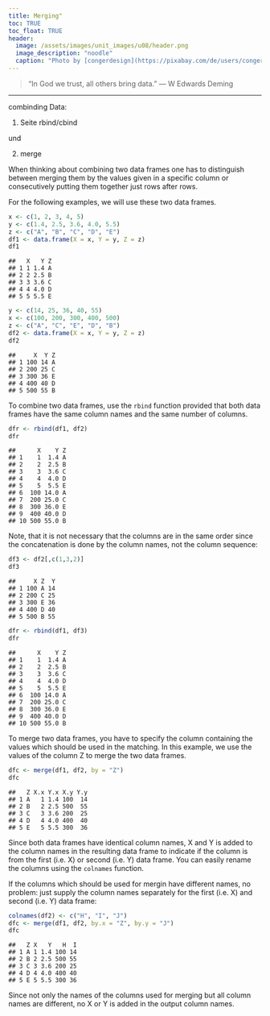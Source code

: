 ```yaml
---
title: Merging"
toc: TRUE
toc_float: TRUE
header:
  image: /assets/images/unit_images/u08/header.png
  image_description: "noodle"
  caption: "Photo by [congerdesign](https://pixabay.com/de/users/congerdesign-509903/?utm_source=link-attribution&utm_medium=referral&utm_campaign=image&utm_content=1312384) [from Pixabay](https://pixabay.com/de/?utm_source=link-attribution&utm_medium=referral&utm_campaign=image&utm_content=1312384)"
---
```

<!--more-->

> “In God we trust, all others bring data.” — W Edwards Deming

---
combinding Data:
1. Seite rbind/cbind

und

2. merge


When thinking about combining two data frames one has to distinguish between
merging them by the values given in a specific column or consecutively putting
them together just rows after rows.

For the following examples, we will use these two data frames.

```r
x <- c(1, 2, 3, 4, 5)
y <- c(1.4, 2.5, 3.6, 4.0, 5.5)
z <- c("A", "B", "C", "D", "E")
df1 <- data.frame(X = x, Y = y, Z = z)
df1
```

```
##   X   Y Z
## 1 1 1.4 A
## 2 2 2.5 B
## 3 3 3.6 C
## 4 4 4.0 D
## 5 5 5.5 E
```

```r
y <- c(14, 25, 36, 40, 55)
x <- c(100, 200, 300, 400, 500)
z <- c("A", "C", "E", "D", "B")
df2 <- data.frame(X = x, Y = y, Z = z)
df2
```

```
##     X  Y Z
## 1 100 14 A
## 2 200 25 C
## 3 300 36 E
## 4 400 40 D
## 5 500 55 B
```

To combine two data frames, use the `rbind` function provided that both
data frames have the same column names and the same number of columns.

```r
dfr <- rbind(df1, df2)
dfr
```

```
##      X    Y Z
## 1    1  1.4 A
## 2    2  2.5 B
## 3    3  3.6 C
## 4    4  4.0 D
## 5    5  5.5 E
## 6  100 14.0 A
## 7  200 25.0 C
## 8  300 36.0 E
## 9  400 40.0 D
## 10 500 55.0 B
```
Note, that it is not necessary that the columns are in the same order since the
concatenation is done by the column names, not the column sequence:

```r
df3 <- df2[,c(1,3,2)]
df3
```

```
##     X Z  Y
## 1 100 A 14
## 2 200 C 25
## 3 300 E 36
## 4 400 D 40
## 5 500 B 55
```

```r
dfr <- rbind(df1, df3)
dfr
```

```
##      X    Y Z
## 1    1  1.4 A
## 2    2  2.5 B
## 3    3  3.6 C
## 4    4  4.0 D
## 5    5  5.5 E
## 6  100 14.0 A
## 7  200 25.0 C
## 8  300 36.0 E
## 9  400 40.0 D
## 10 500 55.0 B
```


To merge two data frames, you have to specify the column containing the values
which should be used in the matching. In this example, we use the values of
the column Z to merge the two data frames.

```r
dfc <- merge(df1, df2, by = "Z")
dfc
```

```
##   Z X.x Y.x X.y Y.y
## 1 A   1 1.4 100  14
## 2 B   2 2.5 500  55
## 3 C   3 3.6 200  25
## 4 D   4 4.0 400  40
## 5 E   5 5.5 300  36
```
Since both data frames have identical column names, X and Y is added to the
column names in the resulting data frame to indicate if the column is from the
first (i.e. X) or second (i.e. Y) data frame. You can easily rename the columns
using the `colnames` function.

If the columns which should be used for mergin have different names, no problem:
just supply the column names separately for the first (i.e. X) and second (i.e. Y)
data frame:

```r
colnames(df2) <- c("H", "I", "J")
dfc <- merge(df1, df2, by.x = "Z", by.y = "J")
dfc
```

```
##   Z X   Y   H  I
## 1 A 1 1.4 100 14
## 2 B 2 2.5 500 55
## 3 C 3 3.6 200 25
## 4 D 4 4.0 400 40
## 5 E 5 5.5 300 36
```
Since not only the names of the columns used for merging but all column names are
different, no X or Y is added in the output column names.


<!--
## Further reading

add some day
-->
